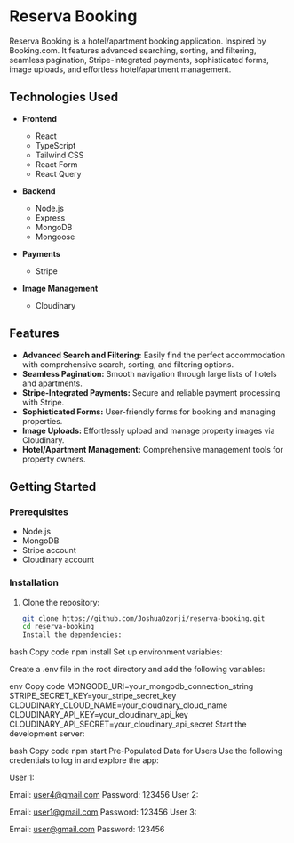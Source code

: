 # Reserva Booking

Reserva Booking is a hotel/apartment booking application. Inspired by Booking.com. It features advanced searching, sorting, and filtering, seamless pagination, Stripe-integrated payments, sophisticated forms, image uploads, and effortless hotel/apartment management.

## Technologies Used

- **Frontend**

  - React
  - TypeScript
  - Tailwind CSS
  - React Form
  - React Query

- **Backend**

  - Node.js
  - Express
  - MongoDB
  - Mongoose

- **Payments**

  - Stripe

- **Image Management**
  - Cloudinary

## Features

- **Advanced Search and Filtering:** Easily find the perfect accommodation with comprehensive search, sorting, and filtering options.
- **Seamless Pagination:** Smooth navigation through large lists of hotels and apartments.
- **Stripe-Integrated Payments:** Secure and reliable payment processing with Stripe.
- **Sophisticated Forms:** User-friendly forms for booking and managing properties.
- **Image Uploads:** Effortlessly upload and manage property images via Cloudinary.
- **Hotel/Apartment Management:** Comprehensive management tools for property owners.

## Getting Started

### Prerequisites

- Node.js
- MongoDB
- Stripe account
- Cloudinary account

### Installation

1. Clone the repository:
   ```bash
   git clone https://github.com/JoshuaOzorji/reserva-booking.git
   cd reserva-booking
   Install the dependencies:
   ```

bash
Copy code
npm install
Set up environment variables:

Create a .env file in the root directory and add the following variables:

env
Copy code
MONGODB_URI=your_mongodb_connection_string
STRIPE_SECRET_KEY=your_stripe_secret_key
CLOUDINARY_CLOUD_NAME=your_cloudinary_cloud_name
CLOUDINARY_API_KEY=your_cloudinary_api_key
CLOUDINARY_API_SECRET=your_cloudinary_api_secret
Start the development server:

bash
Copy code
npm start
Pre-Populated Data for Users
Use the following credentials to log in and explore the app:

User 1:

Email: user4@gmail.com
Password: 123456
User 2:

Email: user1@gmail.com
Password: 123456
User 3:

Email: user@gmail.com
Password: 123456

